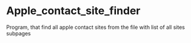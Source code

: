 # Apple_contact_site_finder
Program, that find all apple contact sites from the file with list of all sites subpages
